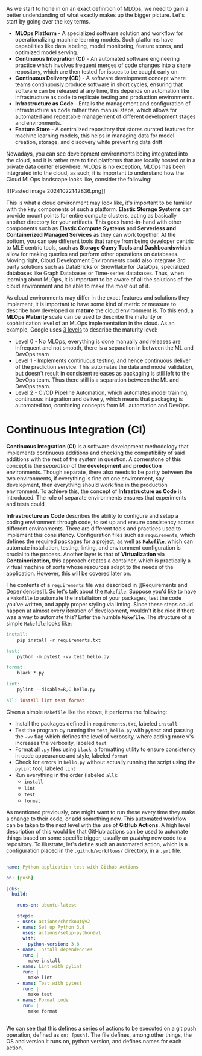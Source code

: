 As we start to hone in on an exact definition of MLOps, we need to gain a better understanding of what exactly makes up the bigger picture. Let's start by going over the key terms.

* **MLOps Platform** - A specialized software solution and workflow for operationalizing machine learning models. Such platforms have capabilities like data labeling, model monitoring, feature stores, and optimized model serving.
* **Continuous Integration (CI)** - An automated software engineering practice which involves frequent merges of code changes into a share repository, which are then tested for issues to be caught early on.
* **Continuous Delivery (CD)** - A software development concept where teams continuously produce software in short cycles, ensuring that software can be released at any time, this depends on automation like infrastructure as code to replicate testing and production environments.
* **Infrastructure as Code** - Entails the management and configuration of infrastructure as code rather than manual steps, which allows for automated and repeatable management of different development stages and environments.
* **Feature Store** - A centralized repository that stores curated features for machine learning models, this helps in managing data for model creation, storage, and discovery while preventing data drift

Nowadays, you can see development environments being integrated into the cloud, and it is rather rare to find platforms that are locally hosted or in a private data center elsewhere. MLOps is no exception, MLOps has been integrated into the cloud, as such, it is important to understand how the Cloud MLOps landscape looks like, consider the following:

![[Pasted image 20241022142836.png]]

This is what a cloud environment may look like, it's important to be familiar with the key components of such a platform. **Elastic Storage Systems** can provide mount points for entire compute clusters, acting as basically another directory for your artifacts. This goes hand-in-hand with other components such as **Elastic Compute Systems** and **Serverless and Containerized Managed Services** as they can work together. At the bottom, you can see different tools that range from being developer centric to MLE centric tools, such as **Storage Query Tools and Dashboards**which allow for making queries and perform other operations on databases. Moving right, Cloud Development Environments could also integrate 3rd party solutions such as DataBricks or Snowflake for DataOps, specialized databases like Graph Databases or Time-series databases. Thus, when learning about MLOps, it is important to be aware of all the solutions of the cloud environment and be able to make the most out of it.

As cloud environments may differ in the exact features and solutions they implement, it is important to have some kind of metric or measure to describe how developed or **mature** the cloud environment is. To this end, a **MLOps Maturity** scale can be used to describe the maturity or sophistication level of an MLOps implementation in the cloud. As an example, Google uses [3 levels](https://cloud.google.com/architecture/mlops-continuous-delivery-and-automation-pipelines-in-machine-learning) to describe the maturity level:

* Level 0 - No MLOps, everything is done manually and releases are infrequent and not smooth, there is a separation in between the ML and DevOps team
* Level 1 - Implements continuous testing, and hence continuous deliver of the prediction service. This automates the data and model validation, but doesn't result in consistent releases as packaging is still left to the DevOps team. Thus there still is a separation between the ML and DevOps team.
* Level 2 - CI/CD Pipeline Automation, which automates model training, continuous integration and delivery, which means that packaging is automated too, combining concepts from ML automation and DevOps. 

# Continuous Integration (CI)

**Continuous Integration (CI)** is a software development methodology that implements continuous additions and checking the compatibility of said additions with the rest of the system in question. A cornerstone of this concept is the *separation* of the **development** and **production** environments. Though separate, there also needs to be parity between the two environments, if everything is fine on one environment, say development, then everything should work fine in the production environment. To achieve this, the concept of **Infrastructure as Code** is introduced. The role of separate environments ensures that experiments and tests could 

**Infrastructure as Code** describes the ability to configure and setup a coding environment through code, to set up and ensure consistency across different environments. There are different tools and practices used to implement this consistency. Configuration files such as `requirements`, which defines the required packages for a project, as well as **`Makefile`**, which can automate installation, testing, linting, and environment configuration is crucial to the process. Another layer is that of **Virtualization** via **Containerization**, this approach creates a container, which is practically a virtual machine of sorts whose resources adapt to the needs of the application. However, this will be covered later on. 

The contents of a `requirements` file was described in [[Requirements and Dependencies]]. So let's talk about the `Makefile`. Suppose you'd like to have a `Makefile` to automate the installation of your packages, test the code you've written, and apply proper styling via linting. Since these steps could happen at almost every iteration of development, wouldn't it be nice if there was a way to automate this? Enter the humble **`Makefile`**. The structure of a simple `Makefile` looks like:

```Makefile
install:
	pip install -r requirements.txt

test:
	python -m pytest -vv test_hello.py

format:
	black *.py

lint:
	pylint --disable=R,C hello.py

all: install lint test format
```

Given a simple `Makefile` like the above, it performs the following:

* Install the packages defined in `requirements.txt`, labeled `install`
* Test the program by running the `test_hello.py` with `pytest` and passing the `-vv`  flag which defines the level of verbosity, where adding more v's increases the verbosity, labeled `test`
* Format all `.py` files using `black`, a formatting utility to ensure consistency in code appearance and style, labeled `format`
* Check for errors in `hello.py` without actually running the script using the `pylint` tool, labeled `lint`
* Run everything in the order (labeled `all`):
	* `install`
	* `lint`
	* `test`
	* `format`

As mentioned previously, one might want to run these every time they make a change to their code, or add something new. This automated workflow can be taken to the next level with the use of **GitHub Actions**. A high level description of this would be that GitHub actions can be used to automate things based on some specific trigger, usually on *pushing* new code to a repository. To illustrate, let's define such an automated action, which is a configuration placed in the `.github/workflows/` directory, in a `.yml` file.

```yml

name: Python application test with Github Actions

on: [push]

jobs:
  build:

    runs-on: ubuntu-latest

    steps:
    - uses: actions/checkout@v2
    - name: Set up Python 3.8
      uses: actions/setup-python@v1
      with:
        python-version: 3.8
    - name: Install dependencies
      run: |
        make install
    - name: Lint with pylint
      run: |
        make lint
    - name: Test with pytest
      run: |
        make test
    - name: Format code
      run: |
        make format
    
```

We can see that this defines a series of actions to be executed on a git push operation, defined as `on: [push]`. The file defines, among other things, the OS and version it runs on, python version, and defines names for each action. 